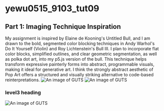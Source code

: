 # yewu0515_9103_tut09

## Part 1: Imaging Technique Inspiration
My assignment is inspired by Elaine de Kooning's Untitled Bull, and I am drawn to the bold, segmented color blocking techniques in Andy Warhol's Do It Yourself (Violin) and Roy Lichtenstein's Bull III. I plan to incorporate flat color blocks, simplified outlines, and clear geometric segmentation, as well as polka dot art, into my p5.js version of the bull. This technique helps transform expressive painterly forms into abstract, programmable visuals, making it ideal for generative art. I think the strongly abstract aesthetic of Pop Art offers a structured and visually striking alternative to code-based reinterpretations.
![An image of GUTS](https://d7hftxdivxxvm.cloudfront.net/?height=602&quality=50&resize_to=fit&src=https%3A%2F%2Fd32dm0rphc51dk.cloudfront.net%2FBubkJZdfkKyN8nagQ7LW6g%2Fnormalized.jpg&width=800)
![An image of GUTS](https://media.nga.gov/iiif/49e4c263-5e1c-4cae-9fca-a41176e7e424/full/!588,600/0/default.jpg)



### **level3** heading

![An image of GUTS](https://images.saymedia-content.com/.image/c_limit%2Ccs_srgb%2Cq_auto:eco%2Cw_700/MTczOTM5NzMzODQyMzcxNjQ4/guts-a-berserk-character-analysis.webp)
